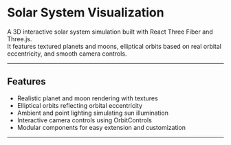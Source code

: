 # Solar System Visualization

A 3D interactive solar system simulation built with React Three Fiber and Three.js.  
It features textured planets and moons, elliptical orbits based on real orbital eccentricity, and smooth camera controls.

---

## Features

- Realistic planet and moon rendering with textures  
- Elliptical orbits reflecting orbital eccentricity  
- Ambient and point lighting simulating sun illumination  
- Interactive camera controls using OrbitControls  
- Modular components for easy extension and customization  

---

